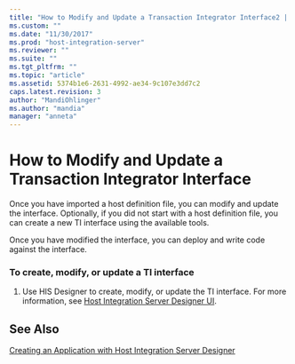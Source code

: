 ```yaml
---
title: "How to Modify and Update a Transaction Integrator Interface2 | Microsoft Docs"
ms.custom: ""
ms.date: "11/30/2017"
ms.prod: "host-integration-server"
ms.reviewer: ""
ms.suite: ""
ms.tgt_pltfrm: ""
ms.topic: "article"
ms.assetid: 5374b1e6-2631-4992-ae34-9c107e3dd7c2
caps.latest.revision: 3
author: "MandiOhlinger"
ms.author: "mandia"
manager: "anneta"
---
```

# How to Modify and Update a Transaction Integrator Interface
Once you have imported a host definition file, you can modify and update the interface. Optionally, if you did not start with a host definition file, you can create a new TI interface using the available tools.  
  
 Once you have modified the interface, you can deploy and write code against the interface.  
  
### To create, modify, or update a TI interface  
  
1.  Use HIS Designer to create, modify, or update the TI interface. For more information, see [Host Integration Server Designer UI](./host-integration-server-designer-ui1.md).  
  
## See Also  
 [Creating an Application with Host Integration Server Designer](../core/creating-an-application-with-host-integration-server-designer1.md)